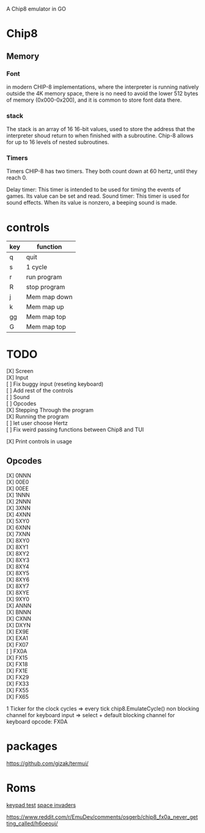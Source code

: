 A Chip8 emulator in GO

# Chip8
## Memory
### Font
in modern CHIP-8 implementations, where the interpreter is running natively outside the 4K memory space, there is no need to avoid the lower 512 bytes of memory (0x000-0x200), and it is common to store font data there.

### stack
The stack is an array of 16 16-bit values, used to store the address that the interpreter shoud return to when finished with a subroutine. Chip-8 allows for up to 16 levels of nested subroutines.

### Timers 
Timers
CHIP-8 has two timers. They both count down at 60 hertz, until they reach 0.

Delay timer: This timer is intended to be used for timing the events of games. Its value can be set and read.
Sound timer: This timer is used for sound effects. When its value is nonzero, a beeping sound is made.



# controls
|key|function|
|---|---|
|q|quit|
|s|1 cycle|
|r|run program|
|R|stop program|
|j|Mem map down|
|k|Mem map up|
|gg|Mem map top|
|G|Mem map top|


# TODO
[X] Screen  
[X] Input  
[ ] Fix buggy input (reseting keyboard)  
[ ] Add rest of the controls  
[ ] Sound  
[ ] Opcodes  
[X] Stepping Through the program  
[X] Running the program  
[ ] let user choose Hertz  
[ ] Fix weird passing functions between Chip8 and TUI

[X] Print controls in usage  

## Opcodes
[X] 0NNN  
[X] 00E0  
[X] 00EE  
[X] 1NNN  
[X] 2NNN  
[X] 3XNN  
[X] 4XNN  
[X] 5XY0  
[X] 6XNN  
[X] 7XNN  
[X] 8XY0  
[X] 8XY1  
[X] 8XY2  
[X] 8XY3  
[X] 8XY4  
[X] 8XY5  
[X] 8XY6  
[X] 8XY7  
[X] 8XYE  
[X] 9XY0  
[X] ANNN  
[X] BNNN  
[X] CXNN  
[X] DXYN  
[X] EX9E  
[X] EXA1  
[X] FX07  
[ ] FX0A  
[X] FX15  
[X] FX18  
[X] FX1E  
[X] FX29  
[X] FX33  
[X] FX55  
[X] FX65  


1 Ticker for the clock cycles => every tick chip8.EmulateCycle()
non blocking channel for keyboard input => select + default
blocking channel for keyboard opcode: FX0A



# packages
https://github.com/gizak/termui/

# Roms
[keypad test](https://github.com/dmatlack/chip8/blob/master/roms/programs/Keypad%20Test%20%5BHap%2C%202006%5D.ch8)
[space invaders](https://github.com/loktar00/chip8/blob/master/roms/Space%20Invaders%20%5BDavid%20Winter%5D.ch8)

https://www.reddit.com/r/EmuDev/comments/osgerb/chip8_fx0a_never_getting_called/h6oeouj/
